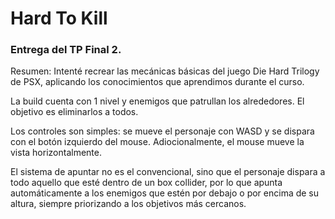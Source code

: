 # Hard To Kill

### Entrega del TP Final 2.

Resumen: Intenté recrear las mecánicas básicas del juego Die Hard Trilogy de PSX, aplicando los conocimientos que aprendimos durante el curso.

La build cuenta con 1 nivel y enemigos que patrullan los alrededores. El objetivo es eliminarlos a todos.

Los controles son simples: se mueve el personaje con WASD y se dispara con el botón izquierdo del mouse. Adiocionalmente, el mouse mueve la vista horizontalmente.

El sistema de apuntar no es el convencional, sino que el personaje dispara a todo aquello que esté dentro de un box collider, por lo que apunta automáticamente a los enemigos que estén por debajo o por encima de su altura, siempre priorizando a los objetivos más cercanos.
